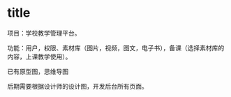 # title

项目：学校教学管理平台。

功能：用户，权限、素材库（图片，视频，图文，电子书），备课（选择素材库的内容，上课教学使用）。

已有原型图，思维导图

后期需要根据设计师的设计图，开发后台所有页面。